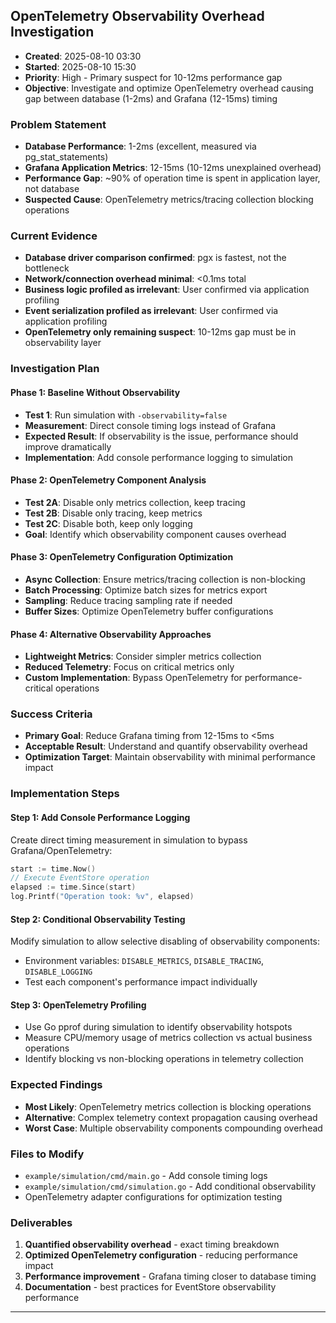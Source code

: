 ## OpenTelemetry Observability Overhead Investigation
- **Created**: 2025-08-10 03:30
- **Started**: 2025-08-10 15:30
- **Priority**: High - Primary suspect for 10-12ms performance gap
- **Objective**: Investigate and optimize OpenTelemetry overhead causing gap between database (1-2ms) and Grafana (12-15ms) timing

### Problem Statement
- **Database Performance**: 1-2ms (excellent, measured via pg_stat_statements)
- **Grafana Application Metrics**: 12-15ms (10-12ms unexplained overhead)
- **Performance Gap**: ~90% of operation time is spent in application layer, not database
- **Suspected Cause**: OpenTelemetry metrics/tracing collection blocking operations

### Current Evidence
- **Database driver comparison confirmed**: pgx is fastest, not the bottleneck
- **Network/connection overhead minimal**: <0.1ms total
- **Business logic profiled as irrelevant**: User confirmed via application profiling
- **Event serialization profiled as irrelevant**: User confirmed via application profiling
- **OpenTelemetry only remaining suspect**: 10-12ms gap must be in observability layer

### Investigation Plan

#### Phase 1: Baseline Without Observability
- **Test 1**: Run simulation with `-observability=false` 
- **Measurement**: Direct console timing logs instead of Grafana
- **Expected Result**: If observability is the issue, performance should improve dramatically
- **Implementation**: Add console performance logging to simulation

#### Phase 2: OpenTelemetry Component Analysis
- **Test 2A**: Disable only metrics collection, keep tracing  
- **Test 2B**: Disable only tracing, keep metrics
- **Test 2C**: Disable both, keep only logging
- **Goal**: Identify which observability component causes overhead

#### Phase 3: OpenTelemetry Configuration Optimization
- **Async Collection**: Ensure metrics/tracing collection is non-blocking
- **Batch Processing**: Optimize batch sizes for metrics export
- **Sampling**: Reduce tracing sampling rate if needed
- **Buffer Sizes**: Optimize OpenTelemetry buffer configurations

#### Phase 4: Alternative Observability Approaches
- **Lightweight Metrics**: Consider simpler metrics collection
- **Reduced Telemetry**: Focus on critical metrics only
- **Custom Implementation**: Bypass OpenTelemetry for performance-critical operations

### Success Criteria
- **Primary Goal**: Reduce Grafana timing from 12-15ms to <5ms
- **Acceptable Result**: Understand and quantify observability overhead
- **Optimization Target**: Maintain observability with minimal performance impact

### Implementation Steps

#### Step 1: Add Console Performance Logging
Create direct timing measurement in simulation to bypass Grafana/OpenTelemetry:
```go
start := time.Now()
// Execute EventStore operation
elapsed := time.Since(start)
log.Printf("Operation took: %v", elapsed)
```

#### Step 2: Conditional Observability Testing
Modify simulation to allow selective disabling of observability components:
- Environment variables: `DISABLE_METRICS`, `DISABLE_TRACING`, `DISABLE_LOGGING`
- Test each component's performance impact individually

#### Step 3: OpenTelemetry Profiling
- Use Go pprof during simulation to identify observability hotspots
- Measure CPU/memory usage of metrics collection vs actual business operations
- Identify blocking vs non-blocking operations in telemetry collection

### Expected Findings
- **Most Likely**: OpenTelemetry metrics collection is blocking operations
- **Alternative**: Complex telemetry context propagation causing overhead
- **Worst Case**: Multiple observability components compounding overhead

### Files to Modify
- `example/simulation/cmd/main.go` - Add console timing logs
- `example/simulation/cmd/simulation.go` - Add conditional observability 
- OpenTelemetry adapter configurations for optimization testing

### Deliverables
1. **Quantified observability overhead** - exact timing breakdown
2. **Optimized OpenTelemetry configuration** - reducing performance impact
3. **Performance improvement** - Grafana timing closer to database timing
4. **Documentation** - best practices for EventStore observability performance

---